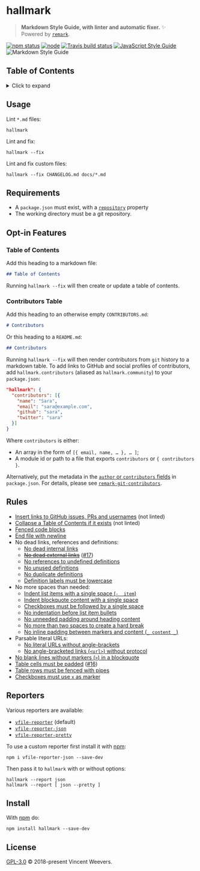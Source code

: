 # hallmark

> **Markdown Style Guide, with linter and automatic fixer.** :sparkles:  
> Powered by [`remark`][remark].

[![npm status](http://img.shields.io/npm/v/hallmark.svg)](https://www.npmjs.org/package/hallmark)
[![node](https://img.shields.io/node/v/hallmark.svg)](https://www.npmjs.org/package/hallmark)
[![Travis build status](https://img.shields.io/travis/vweevers/hallmark.svg?label=travis)](http://travis-ci.org/vweevers/hallmark)
[![JavaScript Style Guide](https://img.shields.io/badge/code_style-standard-brightgreen.svg)](https://standardjs.com)
![Markdown Style Guide](https://img.shields.io/badge/md_style-hallmark-brightgreen.svg)

## Table of Contents

<details><summary>Click to expand</summary>

- [Usage](#usage)
- [Opt-in Features](#opt-in-features)
- [Rules](#rules)
- [Reporters](#reporters)
- [Install](#install)
- [License](#license)

</details>

## Usage

Lint `*.md` files:

```
hallmark
```

Lint and fix:

```
hallmark --fix
```

Lint and fix custom files:

```
hallmark --fix CHANGELOG.md docs/*.md
```

## Requirements

- A `package.json` must exist, with a [`repository`](https://docs.npmjs.com/files/package.json#repository) property
- The working directory must be a git repository.

## Opt-in Features

### Table of Contents

Add this heading to a markdown file:

```markdown
## Table of Contents
```

Running `hallmark --fix` will then create or update a table of contents.

### Contributors Table

Add this heading to an otherwise empty `CONTRIBUTORS.md`:

```markdown
# Contributors
```

Or this heading to a `README.md`:

```markdown
## Contributors
```

Running `hallmark --fix` will then render contributors from `git` history to a markdown table. To add links to GitHub and social profiles of contributors, add `hallmark.contributors` (aliased as `hallmark.community`) to your `package.json`:

```json
"hallmark": {
  "contributors": [{
    "name": "Sara",
    "email": "sara@example.com",
    "github": "sara",
    "twitter": "sara"
  }]
}
```

Where `contributors` is either:

- An array in the form of `[{ email, name, … }, … ]`;
- A module id or path to a file that exports `contributors` or `{ contributors }`.

Alternatively, put the metadata in the [`author` or `contributors` fields](https://docs.npmjs.com/files/package.json#people-fields-author-contributors) in `package.json`. For details, please see [`remark-git-contributors`](https://github.com/remarkjs/remark-git-contributors#metadata).

## Rules

- [Insert links to GitHub issues, PRs and usernames](https://www.npmjs.com/package/remark-github) (not linted)
- [Collapse a Table of Contents if it exists](https://www.npmjs.com/package/remark-collapse) (not linted)
- [Fenced code blocks](https://www.npmjs.com/package/remark-lint-code-block-style)
- [End file with newline](https://www.npmjs.com/package/remark-lint-final-newline)
- No dead links, references and definitions:
  - [No dead internal links](https://www.npmjs.com/package/remark-validate-links)
  - ~~[No dead external links](https://www.npmjs.com/package/remark-lint-no-dead-urls)~~ ([#17](https://github.com/vweevers/hallmark/issues/17))
  - [No references to undefined definitions](https://www.npmjs.com/package/remark-lint-no-undefined-references)
  - [No unused definitions](https://www.npmjs.com/package/remark-lint-no-unused-definitions)
  - [No duplicate definitions](https://www.npmjs.com/package/remark-lint-no-duplicate-definitions)
  - [Definition labels must be lowercase](https://www.npmjs.com/package/remark-lint-definition-case)
- No more spaces than needed:
  - [Indent list items with a single space (`-  item`)](https://www.npmjs.com/package/remark-lint-list-item-indent)
  - [Indent blockquote content with a single space](https://www.npmjs.com/package/remark-lint-blockquote-indentation)
  - [Checkboxes must be followed by a single space](https://www.npmjs.com/package/remark-lint-checkbox-content-indent)
  - [No indentation before list item bullets](https://www.npmjs.com/package/remark-lint-list-item-bullet-indent)
  - [No unneeded padding around heading content](https://www.npmjs.com/package/remark-lint-no-heading-content-indent)
  - [No more than two spaces to create a hard break](https://www.npmjs.com/package/remark-lint-hard-break-spaces)
  - [No inline padding between markers and content (`_ content _`)](https://www.npmjs.com/package/remark-lint-no-inline-padding)
- Parsable literal URLs:
  - [No literal URLs without angle-brackets](https://www.npmjs.com/package/remark-lint-no-literal-urls)
  - [No angle-bracketed links (`<url>`) without protocol](https://www.npmjs.com/package/remark-lint-no-auto-link-without-protocol)
- [No blank lines without markers (`>`) in a blockquote](https://www.npmjs.com/package/remark-lint-no-blockquote-without-marker)
- [Table cells must be padded](https://www.npmjs.com/package/remark-lint-table-cell-padding) ([#16](https://github.com/vweevers/hallmark/issues/16))
- [Table rows must be fenced with pipes](https://www.npmjs.com/package/remark-lint-table-pipes)
- [Checkboxes must use `x` as marker](https://www.npmjs.com/package/remark-lint-checkbox-character-style)

## Reporters

Various reporters are available:

- [`vfile-reporter`](https://npmjs.org/package/vfile-reporter) (default)
- [`vfile-reporter-json`](https://npmjs.org/package/vfile-reporter-json)
- [`vfile-reporter-pretty`](https://npmjs.org/package/vfile-reporter-pretty)

To use a custom reporter first install it with [npm](https://npmjs.org):

```
npm i vfile-reporter-json --save-dev
```

Then pass it to `hallmark` with or without options:

```
hallmark --report json
hallmark --report [ json --pretty ]
```

## Install

With [npm](https://npmjs.org) do:

```
npm install hallmark --save-dev
```

## License

[GPL-3.0](LICENSE) © 2018-present Vincent Weevers.

[remark]: https://www.npmjs.org/package/remark
